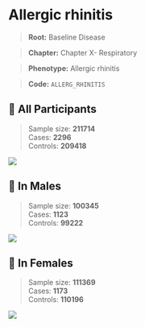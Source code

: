 # Allergic rhinitis

> **Root:** Baseline Disease  

> **Chapter:** Chapter X- Respiratory  

> **Phenotype:** Allergic rhinitis  

> **Code:** `ALLERG_RHINITIS`

## 🧪 All Participants  
> Sample size: **211714**  
> Cases: **2296**  
> Controls: **209418**
<img src="/Disease/Figures/ALL/Incidence/ALLERG_RHINITIS.png"/>
<CsvTable src="/Disease/Data/ALL/Incidence/COX_ALLERG_RHINITIS.csv" label="🔍 View full results" />

## 👨 In Males  
> Sample size: **100345**  
> Cases: **1123**  
> Controls: **99222**
<img src="/Disease/Figures/Male/Incidence/ALLERG_RHINITIS.png"/>
<CsvTable src="/Disease/Data/Male/Incidence/COX_ALLERG_RHINITIS.csv" label="🔍 View full results" />

## 👩 In Females  
> Sample size: **111369**  
> Cases: **1173**  
> Controls: **110196**
<img src="/Disease/Figures/Female/Incidence/ALLERG_RHINITIS.png"/>
<CsvTable src="/Disease/Data/Female/Incidence/COX_ALLERG_RHINITIS.csv" label="🔍 View full results" />
